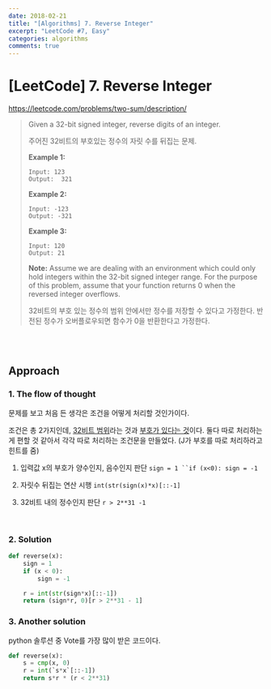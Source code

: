 ```yaml
---
date: 2018-02-21
title: "[Algorithms] 7. Reverse Integer"
excerpt: "LeetCode #7, Easy"
categories: algorithms
comments: true
---
```



# [LeetCode] 7. Reverse Integer

https://leetcode.com/problems/two-sum/description/



> Given a 32-bit signed integer, reverse digits of an integer.
>
> 주어진 32비트의 부호있는 정수의 자릿 수를 뒤집는 문제.
>
> **Example 1:**
>
> ```
> Input: 123
> Output:  321
>
> ```
>
> **Example 2:**
>
> ```
> Input: -123
> Output: -321
>
> ```
>
> **Example 3:**
>
> ```
> Input: 120
> Output: 21
>
> ```
>
> **Note:**
> Assume we are dealing with an environment which could only hold integers within the 32-bit signed integer range. For the purpose of this problem, assume that your function returns 0 when the reversed integer overflows.
>
> 32비트의 부호 있는 정수의 범위 안에서만 정수를 저장할 수 있다고 가정한다. 반전된 정수가 오버플로우되면 함수가  0을 반환한다고 가정한다.


<br>
<br>

## Approach

### 1. The flow of thought

 문제를 보고 처음 든 생각은 조건을 어떻게 처리할 것인가이다.

 조건은 총 2가지인데, <u>32비트 범위</u>라는 것과 <u>부호가 있다는 것</u>이다. 둘다 따로 처리하는 게 편할 것 같아서 각각 따로 처리하는 조건문을 만들었다. (J가 부호를 따로 처리하라고 힌트를 줌)

1) 입력값 x의 부호가 양수인지, 음수인지 판단 `sign = 1 ``if (x<0): sign = -1` <br>

2) 자릿수 뒤집는 연산 시행 `int(str(sign(x)*x)[::-1]` <br>

3) 32비트 내의 정수인지 판단 `r > 2**31 -1` <br>

<br>

### 2. Solution

```python
def reverse(x):
    sign = 1
    if (x < 0):
        sign = -1

    r = int(str(sign*x)[::-1])
    return (sign*r, 0)[r > 2**31 - 1]
```



### 3. Another solution

python 솔루션 중 Vote를 가장 많이 받은 코드이다.

```python
def reverse(x):
    s = cmp(x, 0)
    r = int(`s*x`[::-1])
    return s*r * (r < 2**31)
```

